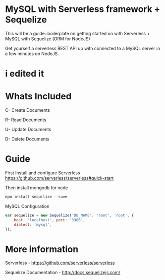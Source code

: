 # MySQL with Serverless framework + Sequelize

This will be a guide+boilerplate on getting started on with Serverless + MySQL with Sequelize (ORM for NodeJS)

Get yourself a serverless REST API up with connected to a MySQL server in a few minutes on NodeJS.
# i edited it
# Whats Included

C- Create Documents

R- Read Documents

U- Update Documents

D- Delete Documents

# Guide

First Install and configure Serverless https://github.com/serverless/serverless#quick-start

Then install mongodb for node
```javascript
npm install sequilize --save 
```

MySQL Configuration
```javascript
var sequelize = new Sequelize('DB_NAME', 'root', 'root', {
    host: 'localhost', port: '3306',
    dialect: 'mysql',
});
```


# More information

Serverless - https://github.com/serverless/serverless

Sequelize Documentation - http://docs.sequelizejs.com/
